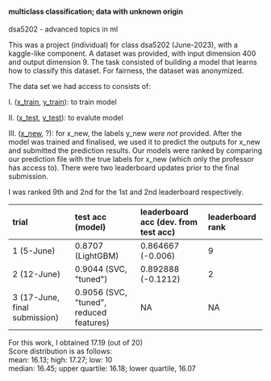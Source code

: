 #### multiclass classification; data with unknown origin
dsa5202 - advanced topics in ml

This was a project (individual) for class dsa5202 (June-2023), with a kaggle-like component. A dataset was provided, with input dimension 400 and output dimension 9. The task consisted of building a model that learns how to classify this dataset. For fairness, the dataset was anonymized. 

The data set we had access to consists of:

I. ([x_train](https://drive.google.com/file/d/1HaaYSqXT6USPY4T9eVd0fbRbXa9P6QF8/view?usp=sharing), [y_train](https://drive.google.com/file/d/1HeWaHQUjyNj3Bec_2LLLSMAINHqvx4ca/view?usp=sharing)): to train model

II. ([x_test](https://drive.google.com/file/d/1HcZreZ4ppyykYfv9nYf4v8TrxsJdc7zs/view?usp=sharing), [y_test](https://drive.google.com/file/d/1Hjuq0FQaQlpBibcqpOVilHCU2w5c8E8E/view?usp=sharing)): to evalute model

III. ([x_new](https://drive.google.com/open?id=1HfZDV7xmniWZzmVFApjx4pRLHGZGZyT6&usp=drive_fs), ?): for x_new, the labels y_new *were not* provided. After the model was trained and finalised, we used it to predict the outputs for x_new and submitted the prediction results. Our models were ranked by comparing our prediction file with the true labels for x_new (which only the professor has access to). There were two leaderboard updates prior to the final submission.

I was ranked 9th and 2nd for the 1st and 2nd leaderboard respectively.

| trial                         | test acc (model)                        | leaderboard acc (dev. from test acc) | leaderboard rank |
|:------------------------------|:----------------------------------------|:-------------------------------------|:-----------------|
| 1 (5-June)                    | 0.8707 (LightGBM)                       | 0.864667 (-0.006)                    | 9                |
| 2 (12-June)                   | 0.9044 (SVC, "tuned")                   | 0.892888 (-0.1212)                   | 2                |
| 3 (17-June, final submission) | 0.9056 (SVC, "tuned", reduced features) | NA                                   | NA               |

For this work, I obtained 17.19 (out of 20) <br>
Score distribution is as follows: <br>
mean: 16.13; high: 17.27; low: 10 <br>
median: 16.45; upper quartile: 16.18; lower quartile, 16.07
